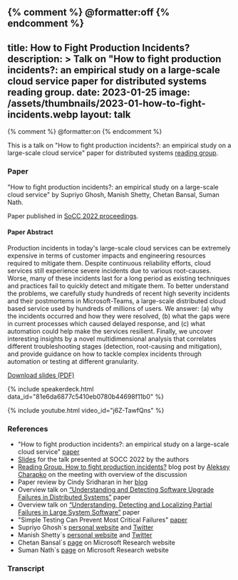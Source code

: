 {% comment %} @formatter:off {% endcomment %}
---
title: How to Fight Production Incidents?
description: >
  Talk on "How to fight production incidents?: an empirical study on a large-scale cloud service
  paper for distributed systems reading group.
date: 2023-01-25
image: /assets/thumbnails/2023-01-how-to-fight-incidents.webp
layout: talk
---
{% comment %} @formatter:on {% endcomment %}

This is a talk on "How to fight production incidents?: an empirical study on a large-scale cloud service"
paper for distributed systems [reading group](http://charap.co/category/reading-group/).

### Paper

"How to fight production incidents?: an empirical study on a large-scale cloud service"
by Supriyo Ghosh, Manish Shetty, Chetan Bansal, Suman Nath.

Paper published in [SoCC 2022 proceedings](https://dl.acm.org/doi/proceedings/10.1145/3542929).

#### Paper Abstract

Production incidents in today's large-scale cloud services can be extremely expensive in terms of customer
impacts and engineering resources required to mitigate them. Despite continuous reliability efforts,
cloud services still experience severe incidents due to various root-causes. Worse, many of these
incidents last for a long period as existing techniques and practices fail to quickly detect and
mitigate them. To better understand the problems, we carefully study hundreds of recent high severity
incidents and their postmortems in Microsoft-Teams, a large-scale distributed cloud based service used
by hundreds of millions of users. We answer: (a) why the incidents occurred and how they were resolved,
(b) what the gaps were in current processes which caused delayed response, and (c) what automation could
help make the services resilient. Finally, we uncover interesting insights by a novel multidimensional
analysis that correlates different troubleshooting stages (detection, root-causing and mitigation),
and provide guidance on how to tackle complex incidents through automation or testing at different granularity.

[Download slides (PDF)](/assets/talks/2023-01-how-to-fight-production-incidents.pdf)

{% include speakerdeck.html data_id="81e6da6877c5410eb0780b44698f11b0" %}

{% include youtube.html video_id="j6Z-TawfQns" %}

### References

- "How to fight production incidents?: an empirical study on a large-scale cloud
  service" [paper](https://dl.acm.org/doi/10.1145/3542929.3563482)
- [Slides](https://acmsocc.org/2022/assets/slides/95.pdf) for the talk presented at SOCC 2022 by the authors
- [Reading Group. How to fight production incidents?](http://charap.co/reading-group-how-to-fight-production-incidents-an-empirical-study-on-a-large-scale-cloud-service/)
  blog post by [Aleksey Charapko](http://charap.co/about-me/) on the meeting with overview of the discussion
- Paper review by Cindy Sridharan in
  her [blog](https://systemsdistributed.substack.com/p/how-to-fight-production-incidents)
- Overview talk
  on [“Understanding and Detecting Software Upgrade Failures in Distributed Systems”](/talks/2022-09-upgrade-failures-in-distributed-systems/)
  paper
- Overview talk
  on [“Understanding, Detecting and Localizing Partial Failures in Large System Software”](/talks/2022-05-understanding-partial-failures/)
  paper
- "Simple Testing Can Prevent Most Critical
  Failures" [paper](https://www.usenix.org/conference/osdi14/technical-sessions/presentation/yuan)
- Supriyo Ghosh`s [personal website](https://sites.google.com/site/supriyophdsmu/)
  and [Twitter](https://mobile.twitter.com/supriyo_ai)
- Manish Shetty`s [personal website](https://manishshettym.github.io/)
  and [Twitter](https://mobile.twitter.com/slimshetty_)
- Chetan Bansal`s [page](https://www.microsoft.com/en-us/research/people/chetanb/) on Microsoft Research website
- Suman Nath`s [page](https://www.microsoft.com/en-us/research/people/sumann/) on Microsoft Research website

### Transcript
